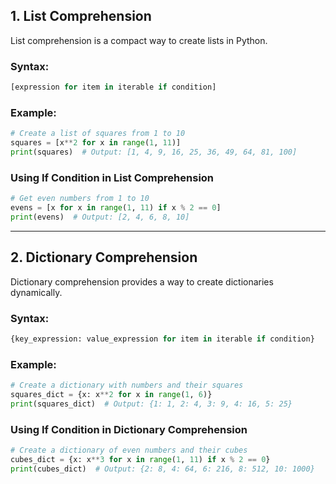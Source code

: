 ## **1. List Comprehension**
List comprehension is a compact way to create lists in Python.

### **Syntax:**
```python
[expression for item in iterable if condition]
```

### **Example:**
```python
# Create a list of squares from 1 to 10
squares = [x**2 for x in range(1, 11)]
print(squares)  # Output: [1, 4, 9, 16, 25, 36, 49, 64, 81, 100]
```

### **Using If Condition in List Comprehension**
```python
# Get even numbers from 1 to 10
evens = [x for x in range(1, 11) if x % 2 == 0]
print(evens)  # Output: [2, 4, 6, 8, 10]
```

---

## **2. Dictionary Comprehension**
Dictionary comprehension provides a way to create dictionaries dynamically.

### **Syntax:**
```python
{key_expression: value_expression for item in iterable if condition}
```

### **Example:**
```python
# Create a dictionary with numbers and their squares
squares_dict = {x: x**2 for x in range(1, 6)}
print(squares_dict)  # Output: {1: 1, 2: 4, 3: 9, 4: 16, 5: 25}
```

### **Using If Condition in Dictionary Comprehension**
```python
# Create a dictionary of even numbers and their cubes
cubes_dict = {x: x**3 for x in range(1, 11) if x % 2 == 0}
print(cubes_dict)  # Output: {2: 8, 4: 64, 6: 216, 8: 512, 10: 1000}
```
